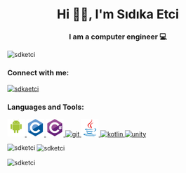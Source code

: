 <h1 align="center">Hi 👋🏽, I'm Sıdıka Etci</h1>
<h3 align="center">I am a computer engineer 💻</h3>

<p align="left"> <img src="https://komarev.com/ghpvc/?username=sdketci&label=Profile%20views&color=0e75b6&style=flat" alt="sdketci" /> </p>

<h3 align="left">Connect with me:</h3>
<p align="left">
<a href="https://linkedin.com/in/sdkaetci" target="blank"><img align="center" src="https://raw.githubusercontent.com/rahuldkjain/github-profile-readme-generator/master/src/images/icons/Social/linked-in-alt.svg" alt="sdkaetci" height="30" width="40" /></a>
</p>

<h3 align="left">Languages and Tools:</h3>
<p align="left"> <a href="https://developer.android.com" target="_blank" rel="noreferrer"> <img src="https://raw.githubusercontent.com/devicons/devicon/master/icons/android/android-original-wordmark.svg" alt="android" width="40" height="40"/> </a> <a href="https://www.cprogramming.com/" target="_blank" rel="noreferrer"> <img src="https://raw.githubusercontent.com/devicons/devicon/master/icons/c/c-original.svg" alt="c" width="40" height="40"/> </a> <a href="https://www.w3schools.com/cs/" target="_blank" rel="noreferrer"> <img src="https://raw.githubusercontent.com/devicons/devicon/master/icons/csharp/csharp-original.svg" alt="csharp" width="40" height="40"/> </a> <a href="https://git-scm.com/" target="_blank" rel="noreferrer"> <img src="https://www.vectorlogo.zone/logos/git-scm/git-scm-icon.svg" alt="git" width="40" height="40"/> </a> <a href="https://www.java.com" target="_blank" rel="noreferrer"> <img src="https://raw.githubusercontent.com/devicons/devicon/master/icons/java/java-original.svg" alt="java" width="40" height="40"/> </a> <a href="https://kotlinlang.org" target="_blank" rel="noreferrer"> <img src="https://www.vectorlogo.zone/logos/kotlinlang/kotlinlang-icon.svg" alt="kotlin" width="40" height="40"/> </a> <a href="https://unity.com/" target="_blank" rel="noreferrer"> <img src="https://www.vectorlogo.zone/logos/unity3d/unity3d-icon.svg" alt="unity" width="40" height="40"/> </a> </p>

<p><img align="left" src="https://github-readme-stats.vercel.app/api/top-langs?username=sdketci&show_icons=true&locale=en&layout=compact" alt="sdketci" /></p>

<p>&nbsp;<img align="center" src="https://github-readme-stats.vercel.app/api?username=sdketci&show_icons=true&locale=en" alt="sdketci" /></p>

<p><img align="center" src="https://github-readme-streak-stats.herokuapp.com/?user=sdketci&" alt="sdketci" /></p>

